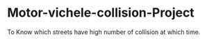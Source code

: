 # Motor-vichele-collision-Project
To Know which streets have high number of collision at which time.
